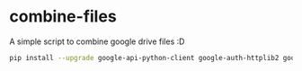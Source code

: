 # combine-files

A simple script to combine google drive files :D

```bash
pip install --upgrade google-api-python-client google-auth-httplib2 google-auth-oauthlib
```
